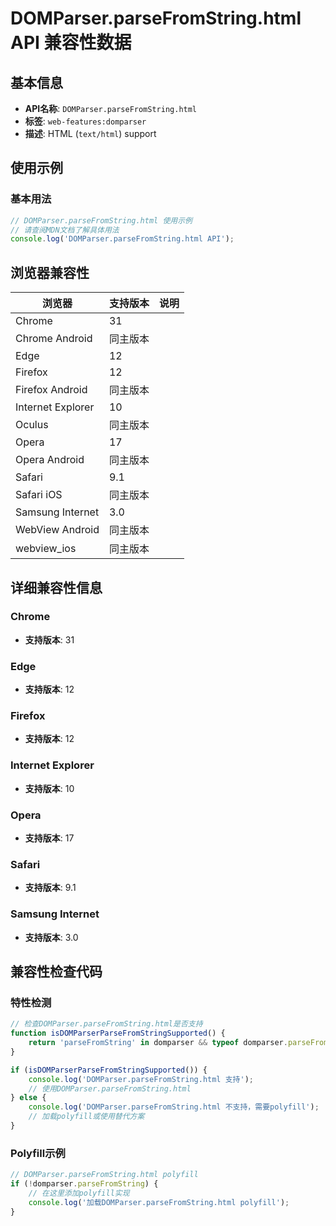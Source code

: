 # DOMParser.parseFromString.html API 兼容性数据

## 基本信息

- **API名称**: `DOMParser.parseFromString.html`
- **标签**: `web-features:domparser`
- **描述**: HTML (`text/html`) support

## 使用示例

### 基本用法

```javascript
// DOMParser.parseFromString.html 使用示例
// 请查阅MDN文档了解具体用法
console.log('DOMParser.parseFromString.html API');
```

## 浏览器兼容性

| 浏览器 | 支持版本 | 说明 |
|--------|----------|------|
| Chrome | 31 |  |
| Chrome Android | 同主版本 |  |
| Edge | 12 |  |
| Firefox | 12 |  |
| Firefox Android | 同主版本 |  |
| Internet Explorer | 10 |  |
| Oculus | 同主版本 |  |
| Opera | 17 |  |
| Opera Android | 同主版本 |  |
| Safari | 9.1 |  |
| Safari iOS | 同主版本 |  |
| Samsung Internet | 3.0 |  |
| WebView Android | 同主版本 |  |
| webview_ios | 同主版本 |  |

## 详细兼容性信息

### Chrome

- **支持版本**: 31

### Edge

- **支持版本**: 12

### Firefox

- **支持版本**: 12

### Internet Explorer

- **支持版本**: 10

### Opera

- **支持版本**: 17

### Safari

- **支持版本**: 9.1

### Samsung Internet

- **支持版本**: 3.0

## 兼容性检查代码

### 特性检测

```javascript
// 检查DOMParser.parseFromString.html是否支持
function isDOMParserParseFromStringSupported() {
    return 'parseFromString' in domparser && typeof domparser.parseFromString === 'function';
}

if (isDOMParserParseFromStringSupported()) {
    console.log('DOMParser.parseFromString.html 支持');
    // 使用DOMParser.parseFromString.html
} else {
    console.log('DOMParser.parseFromString.html 不支持，需要polyfill');
    // 加载polyfill或使用替代方案
}
```

### Polyfill示例

```javascript
// DOMParser.parseFromString.html polyfill
if (!domparser.parseFromString) {
    // 在这里添加polyfill实现
    console.log('加载DOMParser.parseFromString.html polyfill');
}
```

